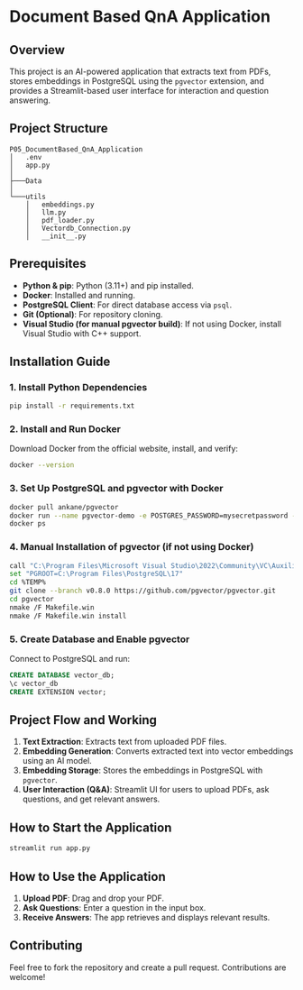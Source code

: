 # Document Based QnA Application

## Overview
This project is an AI-powered application that extracts text from PDFs, stores embeddings in PostgreSQL using the `pgvector` extension, and provides a Streamlit-based user interface for interaction and question answering.

## Project Structure
```
P05_DocumentBased_QnA_Application
│   .env
│   app.py
│
├───Data
│
└───utils
    │   embeddings.py
    │   llm.py
    │   pdf_loader.py
    │   Vectordb_Connection.py
    │   __init__.py
```

## Prerequisites
- **Python & pip**: Python (3.11+) and pip installed.
- **Docker**: Installed and running.
- **PostgreSQL Client**: For direct database access via `psql`.
- **Git (Optional)**: For repository cloning.
- **Visual Studio (for manual pgvector build)**: If not using Docker, install Visual Studio with C++ support.

## Installation Guide

### 1. Install Python Dependencies
```bash
pip install -r requirements.txt
```

### 2. Install and Run Docker
Download Docker from the official website, install, and verify:
```bash
docker --version
```

### 3. Set Up PostgreSQL and pgvector with Docker
```bash
docker pull ankane/pgvector
docker run --name pgvector-demo -e POSTGRES_PASSWORD=mysecretpassword -p 5432:5432 -d ankane/pgvector
docker ps
```

### 4. Manual Installation of pgvector (if not using Docker)
```bash
call "C:\Program Files\Microsoft Visual Studio\2022\Community\VC\Auxiliary\Build\vcvars64.bat"
set "PGROOT=C:\Program Files\PostgreSQL\17"
cd %TEMP%
git clone --branch v0.8.0 https://github.com/pgvector/pgvector.git
cd pgvector
nmake /F Makefile.win
nmake /F Makefile.win install
```

### 5. Create Database and Enable pgvector
Connect to PostgreSQL and run:
```sql
CREATE DATABASE vector_db;
\c vector_db
CREATE EXTENSION vector;
```

## Project Flow and Working
1. **Text Extraction**: Extracts text from uploaded PDF files.
2. **Embedding Generation**: Converts extracted text into vector embeddings using an AI model.
3. **Embedding Storage**: Stores the embeddings in PostgreSQL with `pgvector`.
4. **User Interaction (Q&A)**: Streamlit UI for users to upload PDFs, ask questions, and get relevant answers.

## How to Start the Application
```bash
streamlit run app.py
```

## How to Use the Application
1. **Upload PDF**: Drag and drop your PDF.
2. **Ask Questions**: Enter a question in the input box.
3. **Receive Answers**: The app retrieves and displays relevant results.

## Contributing
Feel free to fork the repository and create a pull request. Contributions are welcome!

